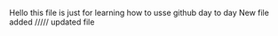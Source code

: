 Hello this file is just for learning how to usse github day to day
New file added
/////
updated file